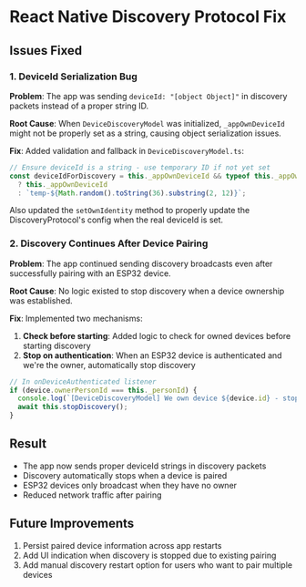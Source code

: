 # React Native Discovery Protocol Fix

## Issues Fixed

### 1. DeviceId Serialization Bug
**Problem**: The app was sending `deviceId: "[object Object]"` in discovery packets instead of a proper string ID.

**Root Cause**: When `DeviceDiscoveryModel` was initialized, `_appOwnDeviceId` might not be properly set as a string, causing object serialization issues.

**Fix**: Added validation and fallback in `DeviceDiscoveryModel.ts`:
```typescript
// Ensure deviceId is a string - use temporary ID if not yet set
const deviceIdForDiscovery = this._appOwnDeviceId && typeof this._appOwnDeviceId === 'string' && this._appOwnDeviceId.length > 0
  ? this._appOwnDeviceId
  : `temp-${Math.random().toString(36).substring(2, 12)}`;
```

Also updated the `setOwnIdentity` method to properly update the DiscoveryProtocol's config when the real deviceId is set.

### 2. Discovery Continues After Device Pairing
**Problem**: The app continued sending discovery broadcasts even after successfully pairing with an ESP32 device.

**Root Cause**: No logic existed to stop discovery when a device ownership was established.

**Fix**: Implemented two mechanisms:
1. **Check before starting**: Added logic to check for owned devices before starting discovery
2. **Stop on authentication**: When an ESP32 device is authenticated and we're the owner, automatically stop discovery

```typescript
// In onDeviceAuthenticated listener
if (device.ownerPersonId === this._personId) {
  console.log(`[DeviceDiscoveryModel] We own device ${device.id} - stopping discovery broadcasts`);
  await this.stopDiscovery();
}
```

## Result
- The app now sends proper deviceId strings in discovery packets
- Discovery automatically stops when a device is paired
- ESP32 devices only broadcast when they have no owner
- Reduced network traffic after pairing

## Future Improvements
1. Persist paired device information across app restarts
2. Add UI indication when discovery is stopped due to existing pairing
3. Add manual discovery restart option for users who want to pair multiple devices